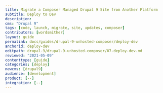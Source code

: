 ```yaml
---
title: Migrate a Composer Managed Drupal 9 Site from Another Platform
subtitle: Deploy to Dev
description: 
cms: "Drupal 9"
tags: [code, launch, migrate, site, updates, composer]
contributors: [wordsmither]
layout: guide
permalink: docs/guides/drupal-9-unhosted-composer/deploy-dev
anchorid: deploy-dev
editpath: drupal-9/drupal-9-unhosted-composer/07-deploy-dev.md
reviewed: "2021-05-09"
contenttype: [guide]
categories: [deploy]
newcms: [drupal9]
audience: [development]
product: [--]
integration: [--]
---
```


<Partial file="migrate/deploy-dev.md" />